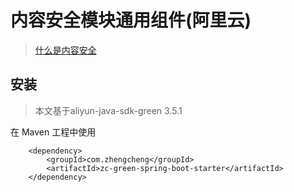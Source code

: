 # 内容安全模块通用组件(阿里云)

> [什么是内容安全](https://help.aliyun.com/document_detail/28417.html?spm=a2c4g.11174283.6.542.51647487jEe3gQ)

## 安装

> 本文基于aliyun-java-sdk-green 3.5.1 

在 Maven 工程中使用

```
    <dependency>
        <groupId>com.zhengcheng</groupId>
        <artifactId>zc-green-spring-boot-starter</artifactId>
    </dependency>
```